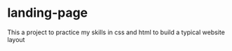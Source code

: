 # landing-page
This a project to practice my skills in css and html to build a typical website layout
